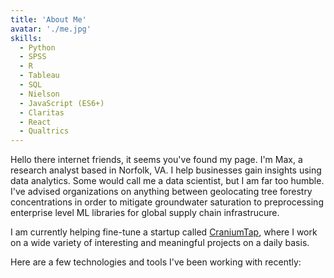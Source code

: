 ```yaml
---
title: 'About Me'
avatar: './me.jpg'
skills:
  - Python
  - SPSS
  - R
  - Tableau
  - SQL
  - Nielson
  - JavaScript (ES6+)
  - Claritas
  - React
  - Qualtrics
---
```


Hello there internet friends, it seems you've found my page. I'm Max, a research analyst based in Norfolk, VA. I help businesses gain insights using data analytics. Some would call me a data scientist, but I am far too humble. I've advised organizations on anything between geolocating tree forestry concentrations in order to mitigate groundwater saturation to preprocessing enterprise level ML libraries for global supply chain infrastrucure. 

I am currently helping fine-tune a startup called [CraniumTap](https://www.craniumtap.com/), where I work on a wide variety of interesting and meaningful projects on a daily basis.

Here are a few technologies and tools I've been working with recently:
